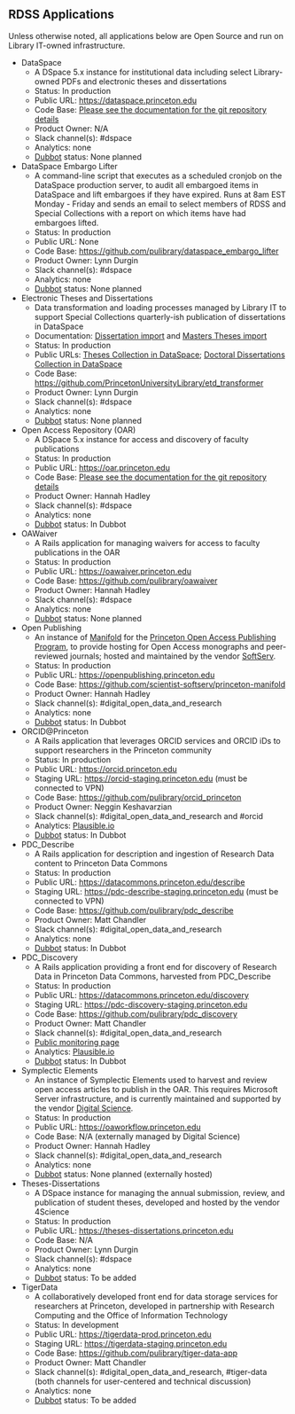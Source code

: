 ## RDSS Applications

Unless otherwise noted, all applications below are Open Source and run on Library IT-owned infrastructure.

- DataSpace
  - A DSpace 5.x instance for institutional data including select Library-owned PDFs and electronic theses and dissertations
  - Status: In production
  - Public URL: https://dataspace.princeton.edu
  - Code Base: [Please see the documentation for the git repository details](dataspace/git.md)
  - Product Owner: N/A
  - Slack channel(s): #dspace
  - Analytics: none
  - [Dubbot](https://princeton.dubbot.com) status: None planned
- DataSpace Embargo Lifter
  - A command-line script that executes as a scheduled cronjob on the DataSpace production server, to audit all embargoed items in DataSpace and lift embargoes if they have expired.  Runs at 8am EST Monday - Friday and sends an email to select members of RDSS and Special Collections with a report on which items have had embargoes lifted.
  - Status: In production
  - Public URL: None
  - Code Base: https://github.com/pulibrary/dataspace_embargo_lifter
  - Product Owner: Lynn Durgin
  - Slack channel(s): #dspace
  - Analytics: none
  - [Dubbot](https://princeton.dubbot.com) status: None planned
- Electronic Theses and Dissertations
  - Data transformation and loading processes managed by Library IT to support Special Collections quarterly-ish publication of dissertations in DataSpace
  - Documentation: [Dissertation import](https://github.com/PrincetonUniversityLibrary/etd_transformer/blob/main/docs/process-dissertations.md) and [Masters Theses import](https://github.com/PrincetonUniversityLibrary/etd_transformer/blob/main/docs/process-masters-theses.md)
  - Status: In production
  - Public URLs: [Theses Collection in DataSpace](https://dataspace.princeton.edu/handle/88435/dsp019c67wm88m); [Doctoral Dissertations Collection in DataSpace](https://dataspace.princeton.edu/handle/88435/dsp01td96k251d)
  - Code Base: https://github.com/PrincetonUniversityLibrary/etd_transformer
  - Product Owner: Lynn Durgin
  - Slack channel(s): #dspace
  - Analytics: none
  - [Dubbot](https://princeton.dubbot.com) status: None planned
- Open Access Repository (OAR)
  - A DSpace 5.x instance for access and discovery of faculty publications
  - Status: In production
  - Public URL: https://oar.princeton.edu
  - Code Base: [Please see the documentation for the git repository details](oar/git.md)
  - Product Owner: Hannah Hadley
  - Slack channel(s): #dspace
  - Analytics: none
  - [Dubbot](https://princeton.dubbot.com) status: In Dubbot
- OAWaiver
  - A Rails application for managing waivers for access to faculty publications in the OAR
  - Status: In production
  - Public URL: https://oawaiver.princeton.edu
  - Code Base: https://github.com/pulibrary/oawaiver
  - Product Owner: Hannah Hadley
  - Slack channel(s): #dspace
  - Analytics: none
  - [Dubbot](https://princeton.dubbot.com) status: None planned
- Open Publishing
  - An instance of [Manifold](https://github.com/ManifoldScholar/manifold) for the [Princeton Open Access Publishing Program](https://library.princeton.edu/services/open-access-publishing-program), to provide hosting for Open Access monographs and peer-reviewed journals; hosted and maintained by the vendor [SoftServ](https://softserv.scientist.com/).
  - Status: In production
  - Public URL: https://openpublishing.princeton.edu
  - Code Base: https://github.com/scientist-softserv/princeton-manifold 
  - Product Owner: Hannah Hadley
  - Slack channel(s): #digital_open_data_and_research
  - Analytics: none
  - [Dubbot](https://princeton.dubbot.com) status: In Dubbot
- ORCID@Princeton
  - A Rails application that leverages ORCID services and ORCID iDs to support researchers in the Princeton community
  - Status: In production
  - Public URL: https://orcid.princeton.edu
  - Staging URL: https://orcid-staging.princeton.edu (must be connected to VPN)
  - Code Base: https://github.com/pulibrary/orcid_princeton
  - Product Owner: Neggin Keshavarzian
  - Slack channel(s): #digital_open_data_and_research and #orcid
  - Analytics: [Plausible.io](https://plausible.io/)
  - [Dubbot](https://princeton.dubbot.com) status: In Dubbot
- PDC_Describe
  - A Rails application for description and ingestion of Research Data content to Princeton Data Commons
  - Status: In production
  - Public URL: https://datacommons.princeton.edu/describe
  - Staging URL: https://pdc-describe-staging.princeton.edu (must be connected to VPN)
  - Code Base: https://github.com/pulibrary/pdc_describe
  - Product Owner: Matt Chandler
  - Slack channel(s): #digital_open_data_and_research
  - Analytics: none
  - [Dubbot](https://princeton.dubbot.com) status: In Dubbot
- PDC_Discovery
  - A Rails application providing a front end for discovery of Research Data in Princeton Data Commons, harvested from PDC_Describe
  - Status: In production
  - Public URL: https://datacommons.princeton.edu/discovery
  - Staging URL: https://pdc-discovery-staging.princeton.edu
  - Code Base: https://github.com/pulibrary/pdc_discovery
  - Product Owner: Matt Chandler
  - Slack channel(s): #digital_open_data_and_research
  - [Public monitoring page](https://d932489f-8a8c-4058-964b-df268f589f5a.site.hbuptime.com/)
  - Analytics: [Plausible.io](https://plausible.io/)
  - [Dubbot](https://princeton.dubbot.com) status: In Dubbot
- Symplectic Elements
  - An instance of Symplectic Elements used to harvest and review open access articles to publish in the OAR. This requires Microsoft Server infrastructure, and is currently maintained and supported by the vendor [Digital Science](https://www.digital-science.com/).
  - Status: In production
  - Public URL: https://oaworkflow.princeton.edu
  - Code Base: N/A (externally managed by Digital Science)
  - Product Owner: Hannah Hadley
  - Slack channel(s): #digital_open_data_and_research
  - Analytics: none
  - [Dubbot](https://princeton.dubbot.com) status: None planned (externally hosted)
- Theses-Dissertations
  - A DSpace instance for managing the annual submission, review, and publication of student theses, developed and hosted by the vendor 4Science
  - Status: In production
  - Public URL: https://theses-dissertations.princeton.edu
  - Code Base: N/A
  - Product Owner: Lynn Durgin
  - Slack channel(s): #dspace
  - Analytics: none
  - [Dubbot](https://princeton.dubbot.com) status: To be added
- TigerData
  - A collaboratively developed front end for data storage services for researchers at Princeton, developed in partnership with Research Computing and the Office of Information Technology
  - Status: In development
  - Public URL: https://tigerdata-prod.princeton.edu
  - Staging URL: https://tigerdata-staging.princeton.edu
  - Code Base: https://github.com/pulibrary/tiger-data-app
  - Product Owner: Matt Chandler
  - Slack channel(s): #digital_open_data_and_research, #tiger-data (both channels for user-centered and technical discussion)
  - Analytics: none
  - [Dubbot](https://princeton.dubbot.com) status: To be added
